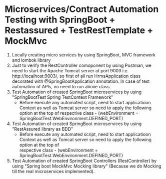 # Microservices/Contract Automation Testing with SpringBoot + Restassured + TestRestTemplate + MockMvc
1. Locally creating micro services by using SpringBoot, MVC framework and lombok library
2. Just to verify the RestController comoponent by using Postman, we need to start the Apache Tomcat server at port 9003 i.e. http://localhost:9003/, so first of all run HrmsApplication class decorated with @SpringBootApplication annotation. In case of test automation of APIs, no need to run above class. 
3. Test Automation of created SpringBoot microservices by using "SpringBootTest Spring TestContext Framework"
	- 	Before execute any automated script, need to start applicatioon Context as well as Tomcat server so need to apply the following option at the top of  				respective class - (webEnvironment = SpringBootTest.WebEnvironment.DEFINED_PORT) 
4. Test Automation of created SpringBoot microservices by using "RestAssured library as BDD"
	-	Before execute any automated script, need to start applicatioon Context as well as Tomcat server so need to apply the following option at the top of 		
		respective class - (webEnvironment = SpringBootTest.WebEnvironment.DEFINED_PORT)
5. Test Automation of created SpringBoot Controllers (RestController) by using "Spring boot MockMvc Mocking library" (Because we do Mocking till the real microservices implemented).

